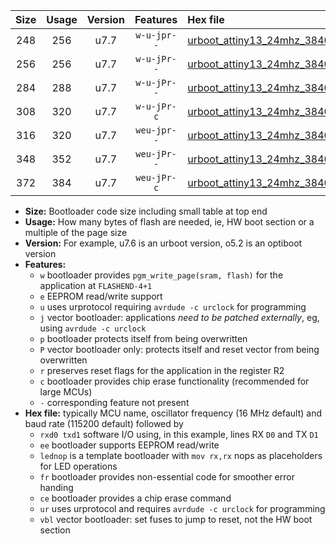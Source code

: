 |Size|Usage|Version|Features|Hex file|
|:-:|:-:|:-:|:-:|:--|
|248|256|u7.7|`w-u-jpr--`|[urboot_attiny13_24mhz_38400bps_rxb0_txb1_lednop_ur_vbl.hex](https://raw.githubusercontent.com/stefanrueger/urboot.hex/main/mcus/attiny13/fcpu_24mhz/38400_bps/urboot_attiny13_24mhz_38400bps_rxb0_txb1_lednop_ur_vbl.hex)|
|256|256|u7.7|`w-u-jPr--`|[urboot_attiny13_24mhz_38400bps_rxb0_txb1_ur_vbl.hex](https://raw.githubusercontent.com/stefanrueger/urboot.hex/main/mcus/attiny13/fcpu_24mhz/38400_bps/urboot_attiny13_24mhz_38400bps_rxb0_txb1_ur_vbl.hex)|
|284|288|u7.7|`w-u-jPr--`|[urboot_attiny13_24mhz_38400bps_rxb0_txb1_lednop_fr_ur_vbl.hex](https://raw.githubusercontent.com/stefanrueger/urboot.hex/main/mcus/attiny13/fcpu_24mhz/38400_bps/urboot_attiny13_24mhz_38400bps_rxb0_txb1_lednop_fr_ur_vbl.hex)|
|308|320|u7.7|`w-u-jPr-c`|[urboot_attiny13_24mhz_38400bps_rxb0_txb1_lednop_fr_ce_ur_vbl.hex](https://raw.githubusercontent.com/stefanrueger/urboot.hex/main/mcus/attiny13/fcpu_24mhz/38400_bps/urboot_attiny13_24mhz_38400bps_rxb0_txb1_lednop_fr_ce_ur_vbl.hex)|
|316|320|u7.7|`weu-jpr--`|[urboot_attiny13_24mhz_38400bps_rxb0_txb1_ee_lednop_ur_vbl.hex](https://raw.githubusercontent.com/stefanrueger/urboot.hex/main/mcus/attiny13/fcpu_24mhz/38400_bps/urboot_attiny13_24mhz_38400bps_rxb0_txb1_ee_lednop_ur_vbl.hex)|
|348|352|u7.7|`weu-jPr--`|[urboot_attiny13_24mhz_38400bps_rxb0_txb1_ee_lednop_fr_ur_vbl.hex](https://raw.githubusercontent.com/stefanrueger/urboot.hex/main/mcus/attiny13/fcpu_24mhz/38400_bps/urboot_attiny13_24mhz_38400bps_rxb0_txb1_ee_lednop_fr_ur_vbl.hex)|
|372|384|u7.7|`weu-jPr-c`|[urboot_attiny13_24mhz_38400bps_rxb0_txb1_ee_lednop_fr_ce_ur_vbl.hex](https://raw.githubusercontent.com/stefanrueger/urboot.hex/main/mcus/attiny13/fcpu_24mhz/38400_bps/urboot_attiny13_24mhz_38400bps_rxb0_txb1_ee_lednop_fr_ce_ur_vbl.hex)|

- **Size:** Bootloader code size including small table at top end
- **Usage:** How many bytes of flash are needed, ie, HW boot section or a multiple of the page size
- **Version:** For example, u7.6 is an urboot version, o5.2 is an optiboot version
- **Features:**
  + `w` bootloader provides `pgm_write_page(sram, flash)` for the application at `FLASHEND-4+1`
  + `e` EEPROM read/write support
  + `u` uses urprotocol requiring `avrdude -c urclock` for programming
  + `j` vector bootloader: applications *need to be patched externally*, eg, using `avrdude -c urclock`
  + `p` bootloader protects itself from being overwritten
  + `P` vector bootloader only: protects itself and reset vector from being overwritten
  + `r` preserves reset flags for the application in the register R2
  + `c` bootloader provides chip erase functionality (recommended for large MCUs)
  + `-` corresponding feature not present
- **Hex file:** typically MCU name, oscillator frequency (16 MHz default) and baud rate (115200 default) followed by
  + `rxd0 txd1` software I/O using, in this example, lines RX `D0` and TX `D1`
  + `ee` bootloader supports EEPROM read/write
  + `lednop` is a template bootloader with `mov rx,rx` nops as placeholders for LED operations
  + `fr` bootloader provides non-essential code for smoother error handing
  + `ce` bootloader provides a chip erase command
  + `ur` uses urprotocol and requires `avrdude -c urclock` for programming
  + `vbl` vector bootloader: set fuses to jump to reset, not the HW boot section
